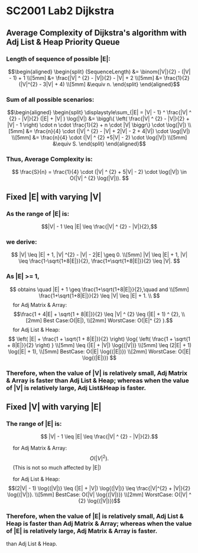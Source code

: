<script type="text/javascript"  async　src="https://cdnjs.cloudflare.com/ajax/libs/mathjax/2.7.7/MathJax.js?config=TeX-MML-AM_CHTML">  </script>  <script type="text/x-mathjax-config"> MathJax.Hub.Config({ tex2jax: { inlineMath: [['$', '$'] ], displayMath: [ ['$$','$$'], ["\\[","\\]"] ] } }); 
</script>

# SC2001 Lab2 Dijkstra

## Average Complexity of Dijkstra's algorithm with Adj List & Heap Priority Queue
### Length of sequence of possible |E|:
$$\begin{aligned}
\begin{split}
 (SequenceLength) &=  \binom{|V|}{2} - (|V| - 1) + 1 \\[5mm]
 &= \frac{|V| ^ {2} - |V|}{2} - |V| + 2 \\[5mm]
 &= \frac{1}{2}(|V|^{2} - 3|V| + 4) \\[5mm]
 &\equiv n.
 \end{split}
 \end{aligned}$$

### Sum of all possible scenarios:
$$\begin{aligned}
\begin{split}
 \displaystyle\sum_{|E| = |V| - 1} ^ \frac{|V| ^ {2} - |V|}{2} (|E| + |V| ) \log(|V|)
&= \biggl\{ \left( \frac{|V| ^ {2} - |V|}{2} + |V| - 1 \right) \cdot n \cdot \frac{1}{2} + n \cdot |V| \biggr\} \cdot \log(|V|) \\[5mm]
&= \frac{n}{4} \cdot (|V| ^ {2} - |V| + 2|V| - 2 + 4|V|) \cdot \log(|V|) \\[5mm]
&= \frac{n}{4} \cdot (|V| ^ {2} +5|V| - 2) \cdot \log(|V|) \\[5mm]
&\equiv S.  
\end{split}
 \end{aligned}$$

### Thus, Average Complexity is:
$$
\frac{S}{n} = \frac{1}{4} \cdot (|V| ^ {2} + 5|V| - 2) \cdot \log(|V|) \in O(|V| ^ {2} \log(|V|)).
$$

## Fixed |E| with varying |V|
### As the range of |E| is:
$$|V| - 1 \leq |E| \leq \frac{|V| ^ {2} - |V|}{2},$$

### we derive:
$$
|V| \leq |E| + 1, |V| ^{2} - |V| - 2|E| \geq 0. \\[5mm]
|V| \leq |E| + 1, |V| \leq \frac{1-\sqrt{1+8|E|}}{2}, \frac{1+\sqrt{1+8|E|}}{2} \leq |V|.
$$

 ### As |E| >= 1,
 $$
obtains \quad |E| + 1 \geq \frac{1+\sqrt{1+8|E|}}{2},\quad and \\[5mm]
\frac{1+\sqrt{1+8|E|}}{2} \leq |V| \leq |E| + 1. \\
$$
 &emsp; for Adj Matrix & Array:
$$\frac{1 + 4|E| + \sqrt{1 + 8|E|}}{2} \leq |V| ^ {2} \leq (|E| + 1) ^ {2}, \\[2mm]
Best Case:O(|E|), \\[2mm]
WorstCase: O(|E|^ {2} ).$$
&emsp;  for Adj List & Heap:
$$
\left( |E| + \frac{1 + \sqrt{1 + 8|E|}}{2} \right) \log{ \left( \frac{1 + \sqrt{1 + 8|E|}}{2} \right) } \\[5mm] \leq (|E| + |V|) \log{(|V|)} \\[5mm]
 \leq (2|E| + 1) \log(|E| + 1), \\[5mm]
 BestCase: O(|E| \log{(|E|)}) \\[2mm]
 WorstCase: O(|E| \log{(|E|)})
 $$

### Therefore, when the value of |V| is relatively small, Adj Matrix & Array is faster than Adj List & Heap; whereas when the value of |V| is relatively large, Adj List&Heap is faster.

## Fixed |V| with varying |E|
### The range of |E| is:
$$ |V| - 1 \leq |E| \leq \frac{|V| ^ {2} - |V|}{2}.$$

&emsp; for Adj Matrix & Array:
$$O(|V|^{2}).$$
&emsp; (This is not so much affected by |E|)

&emsp; for Adj List & Heap:
$$(2|V| - 1) \log{(|V|)} \leq (|E| + |V|) \log{(|V|)} \leq 
\frac{|V|^{2} + |V|}{2} \log{(|V|)}. \\[5mm]
BestCase: O(|V| \log{(|V|)}) \\[2mm]
WorstCase: O(|V| ^ {2} \log{(|V|)})$$

### Therefore, when the value of |E| is relatively small, Adj List & Heap is faster than Adj Matrix & Array; whereas when the value of |E| is relatively large, Adj Matrix & Array is faster.
than Adj List & Heap. 